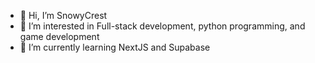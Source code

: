 - 👋 Hi, I’m SnowyCrest
- 👀 I’m interested in Full-stack development, python programming, and game development
- 🌱 I’m currently learning NextJS and Supabase

<!---
SnowyCrest/SnowyCrest is a ✨ special ✨ repository because its `README.md` (this file) appears on your GitHub profile.
You can click the Preview link to take a look at your changes.
--->
